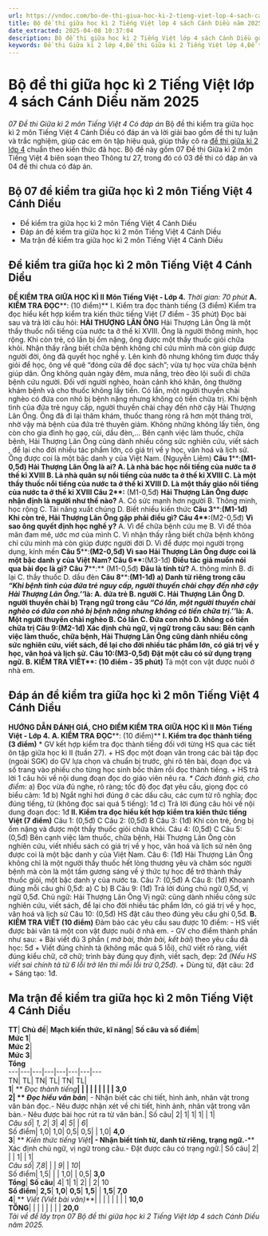 ```yaml
---
url: https://vndoc.com/bo-de-thi-giua-hoc-ki-2-tieng-viet-lop-4-sach-canh-dieu-339332
title: Bộ đề thi giữa học kì 2 Tiếng Việt lớp 4 sách Cánh Diều năm 2025 - 07 Đề thi Giữa kì 2 môn Tiếng Việt 4 Có đáp án - VnDoc.com
date_extracted: 2025-04-08 10:37:04
description: Bộ đề thi giữa học kì 2 Tiếng Việt lớp 4 sách Cánh Diều gồm 07 đề thi có kèm theo ma trận, đáp án chi tiết, được biên soạn theo cấu trúc đề thi mới theo Thông tư 27.
keywords: Đề thi Giữa kì 2 lớp 4,Đề thi Giữa kì 2 Tiếng Việt lớp 4,Đề thi giữa kì 2 lớp 4 môn Tiếng Việt sách Cánh Diều,đề thi Tiếng Việt lớp 4 Giữa kì 2 Cánh Diều,đề thi Tiếng Việt giữa kì 2 lớp 4 Sách mới,đề thi Tiếng Việt giữa kì 2 lớp 4,Đề thi Tiếng Việt giữa kì 2 lớp 4 Cánh Diều,Đề thi Giữa kì 2 Tiếng Việt lớp 4 Cánh Diều
---
```


# Bộ đề thi giữa học kì 2 Tiếng Việt lớp 4 sách Cánh Diều năm 2025
 _07 Đề thi Giữa kì 2 môn Tiếng Việt 4 Có đáp án_
Bộ đề thi kiểm tra giữa học kì 2 môn Tiếng Việt 4 Cánh Diều có đáp án và lời giải bao gồm đề thi tự luận và trắc nghiệm, giúp các em ôn tập hiệu quả, giúp thầy cô ra [đề thi giữa kì 2 lớp 4](<https://vndoc.com/de-thi-giua-ki-2-lop4>) chuẩn theo kiến thức đã học. Bộ đề này gồm 07 Đề thi Giữa kì 2 môn Tiếng Việt 4 biên soạn theo Thông tư 27, trong đó có 03 đề thi có đáp án và 04 đề thi chưa có đáp án.
## Bộ 07 đề kiểm tra giữa học kì 2 môn Tiếng Việt 4 Cánh Diều
  * Đề kiểm tra giữa học kì 2 môn Tiếng Việt 4 Cánh Diều
  * Đáp án đề kiểm tra giữa học kì 2 môn Tiếng Việt 4 Cánh Diều
  * Ma trận đề kiểm tra giữa học kì 2 môn Tiếng Việt 4 Cánh Diều

## Đề kiểm tra giữa học kì 2 môn Tiếng Việt 4 Cánh Diều
**ĐỀ KIỂM TRA GIỮA HỌC KÌ II**
**Môn Tiếng Việt - Lớp 4.**
_Thời gian: 70 phút_
**A. KIỂM TRA ĐỌC****: \(10 điểm\)**
I. Kiểm tra đọc thành tiếng \(3 điểm\)
Kiểm tra đọc hiểu kết hợp kiểm tra kiến thức tiếng Việt \(7 điểm - 35 phút\)
Đọc bài sau và trả lời câu hỏi:
**HẢI THƯỢNG LÃN ÔNG**
Hải Thượng Lãn Ông là một thầy thuốc nổi tiếng của nước ta ở thế kỉ XVIII.
Ông là người thông minh, học rộng. Khi còn trẻ, có lần bị ốm nặng, ông được một thầy thuốc giỏi chữa khỏi. Nhận thấy rằng biết chữa bệnh không chỉ cứu mình mà còn giúp được người đời, ông đã quyết học nghề y. Lên kinh đô nhưng không tìm được thầy giỏi để học, ông về quê “đóng cửa để đọc sách”; vừa tự học vừa chữa bệnh giúp dân.
Ông không quản ngày đêm, mưa nắng, trèo đèo lội suối đi chữa bệnh cứu người. Đối với người nghèo, hoàn cảnh khó khăn, ông thường khám bệnh và cho thuốc không lấy tiền.
Có lần, một người thuyền chài nghèo có đứa con nhỏ bị bệnh nặng nhưng không có tiền chữa trị. Khi bệnh tình của đứa trẻ nguy cấp, người thuyền chài chạy đến nhờ cậy Hải Thượng Lãn Ông. Ông đã đi lại thăm khám, thuốc thang ròng rã hơn một tháng trời, nhờ vậy mà bệnh của đứa trẻ thuyên giảm. Không những không lấy tiền, ông còn cho gia đình họ gạo, củi, dầu đèn,...
Bên cạnh việc làm thuốc, chữa bệnh, Hải Thượng Lãn Ông cũng dành nhiều công sức nghiên cứu, viết  sách , để lại cho đời nhiều tác phẩm lớn, có giá trị về y học, văn hoá và lịch sử. Ông được coi là một bậc danh y của Việt Nam.
\(Nguyễn Liêm\)
**Câu 1****:**\(M1-0,5đ\) **Hải Thượng Lãn Ông là ai?**
A. Là nhà bác học nổi tiếng của nước ta ở thế kỉ XVIII
B. Là nhà quân sự nổi tiếng của nước ta ở thế kỉ XVIII
C. Là một thầy thuốc nổi tiếng của nước ta ở thế kỉ XVIII
D. Là một thầy giáo nổi tiếng của nước ta ở thế kỉ XVIII
**Câu 2****:** \(M1-0,5đ\) **Hải Thượng Lãn Ông được nhận định là người như thế nào?**
A. Có sức mạnh hơn người
B. Thông minh, học rộng
C. Tài năng xuất chúng
D. Biết nhiều kiến thức
**Câu 3****:**\(M1-1đ\) **Khi còn trẻ, Hải Thượng Lãn Ông gặp phải điều gì?**
**Câu 4****:**\(M2-0,5đ\) **Vì sao ông quyết định học nghề y?**
A. Vì để chữa bệnh cứu mẹ
B. Vì để thỏa mãn đam mê, ước mơ của mình
C. Vì nhận thấy rằng biết chữa bệnh không chỉ cứu mình mà còn giúp được người đời
D. Vì để được mọi người trọng dụng, kính mến
**Câu 5****:**\(M2-0,5đ\) **Vì sao Hải Thượng Lãn Ông được coi là một bậc danh y của Việt Nam?**
**Câu 6****:**\(M3-1đ\) **Điều tác giả muốn nói qua bài đọc là gì?**
**Câu 7****:** \(M1-0,5đ\) **Đâu là tính từ?**
A. thông minh
B. đi lại
C. thầy thuốc
D. dầu đèn
**Câu 8****:**\(M1-1đ\)
a\) Danh từ riêng trong câu **_“Khi bệnh tình của đứa trẻ nguy cấp, người thuyền chài chạy đến nhờ cậy Hải Thượng Lãn Ông.’’_****là:**
A. đứa trẻ
B. người
C. Hải Thượng Lãn Ông
D. người thuyền chài
b\) Trạng ngữ trong câu **_“Có lần, một người thuyền chài nghèo có đứa con nhỏ bị bệnh nặng nhưng không có tiền chữa trị.’’_****là:**
A. Một người thuyền chài nghèo
B. Có lần
C. Đứa con nhỏ
D. không có tiền chữa trị
**Câu 9****:**\(M2-1đ\) **Xác định chủ ngữ, vị ngữ trong câu sau:**
Bên cạnh việc làm thuốc, chữa bệnh, Hải Thượng Lãn Ông cũng dành nhiều công sức nghiên cứu, viết sách, để lại cho đời nhiều tác phẩm lớn, có giá trị về y học, văn hoá và lịch sử.
**Câu 10****:**\(M3-0,5đ\) **Đặt một câu có sử dụng trạng ngữ.**
**B. KIỂM TRA VIẾT****: \(10 điểm - 35 phút\)**
Tả một con vật được nuôi ở nhà em.
## Đáp án đề kiểm tra giữa học kì 2 môn Tiếng Việt 4 Cánh Diều
**HƯỚNG DẪN ĐÁNH GIÁ, CHO ĐIỂM KIỂM TRA GIỮA HỌC KÌ II**
**Môn Tiếng Việt - Lớp 4.**
**A. KIỂM TRA ĐỌC****: \(10 điểm\)**
**I. Kiểm tra đọc thành tiếng \(3 điểm\)**
\* GV kết hợp kiểm tra đọc thành tiếng đối với từng HS qua các tiết ôn tập giữa học kì II \(tuần 27\).
\+ HS đọc một đoạn văn trong các bài tập đọc \(ngoài SGK\) do GV lựa chọn và chuẩn bị trước, ghi rõ tên bài, đoạn đọc và số trang vào phiếu cho từng học sinh bốc thăm rồi đọc thành tiếng.
\+ HS trả lời 1 câu hỏi về nội dung đoạn đọc do giáo viên nêu ra.
_\* Cách đánh giá, cho điểm:_
a\) Đọc vừa đủ nghe, rõ ràng; tốc độ đọc đạt yêu cầu, giọng đọc có biểu cảm: 1đ
b\) Ngắt nghỉ hơi đúng ở các dấu câu, các cụm từ rõ nghĩa; đọc đúng tiếng, từ \(không đọc sai quá 5 tiếng\): 1đ
c\) Trả lời đúng câu hỏi về nội dung đoạn đọc: 1đ
**II. Kiểm tra đọc hiểu kết hợp kiểm tra kiến thức tiếng Việt \(7 điểm\)**
Câu 1: \(0,5đ\) C
Câu 2: \(0,5đ\) B
Câu 3: \(1đ\) Khi còn trẻ, ông bị ốm nặng và được một thầy thuốc giỏi chữa khỏi.
Câu 4: \(0,5đ\) C
Câu 5: \(0,5đ\) Bên cạnh việc làm thuốc, chữa bệnh, Hải Thượng Lãn Ông còn nghiên cứu, viết nhiều  sách có giá trị về y học, văn hoá và lịch sử nên ông được coi là một bậc danh y của Việt Nam.
Câu 6: \(1đ\) Hải Thượng Lãn Ông không chỉ là một người thầy thuốc hết lòng thương yêu và chăm sóc người bệnh mà còn là một tấm gương sáng về ý thức tự học để trở thành thầy thuốc giỏi, một bậc danh y của nước ta.
Câu 7: \(0,5đ\) A
Câu 8: \(1đ\) Khoanh đúng mỗi câu ghi 0,5đ: a\) C b\) B
Câu 9: \(1đ\) Trả lời đúng chủ ngữ 0,5đ, vị ngữ 0,5đ.
Chủ ngữ: Hải Thượng Lãn Ông
Vị ngữ: cũng dành nhiều công sức nghiên cứu, viết sách, để lại cho đời nhiều tác phẩm lớn, có giá trị về y học, văn hoá và lịch sử
Câu 10: \(0,5đ\) HS đặt câu theo đúng yêu cầu ghi 0,5đ.
**B. KIỂM TRA VIẾT \(10 điểm\)**
Đảm bảo các yêu cầu sau được 10 điểm:
\- HS viết được bài văn tả một con vật được nuôi ở nhà em.
\- GV cho điểm thành phần như sau:
\+ Bài viết đủ 3 phần \( _mở bài, thân bài, kết bài_\) theo yêu cầu đã học: 5đ
\+ Viết đúng chính tả \(không mắc quá 5 lỗi\), chữ viết rõ ràng, viết đúng kiểu chữ, cỡ chữ; trình bày đúng quy định, viết sạch, đẹp: 2đ _\(Nếu HS viết sai chính tả từ 6 lỗi trở lên thì mỗi lỗi trừ 0,25đ\)._
\+ Dùng từ, đặt câu: 2đ
\+ Sáng tạo: 1đ.
## Ma trận đề kiểm tra giữa học kì 2 môn Tiếng Việt 4 Cánh Diều
**TT**| **Chủ đề**| **Mạch kiến thức, kĩ năng**| **Số câu và số điểm**|   
**Mức 1**|   
**Mức 2**|   
**Mức 3**|   
**Tổng**  
---|---|---|---|---|---|---|---  
TN| TL| TN| TL| TN| TL|   
**1**| ** _Đọc thành tiếng_**| | | | | | | | | **3,0**  
**2**| ** _Đọc hiểu văn bản_**|  \- Nhận biết các chi tiết, hình ảnh, nhân vật trong văn bản đọc.\- Nêu được nhận xét về chi tiết, hình ảnh, nhân vật trong văn bản.\- Nêu được bài học rút ra từ văn bản.| Số câu| 2| 1| 1| 1| | 1|   
 _Câu số_|  _1, 2_|  _3_|  _4_|  _5_| |  _6_|   
Số điểm| 1,0| 1,0| 0,5| 0,5| | 1,0| **4,0**  
**3**| ** _Kiến thức tiếng Việt_**|  \- Nhận biết tính từ, danh từ riêng, trạng ngữ.**-** Xác định chủ ngữ, vị ngữ trong câu.\- Đặt được câu có trạng ngữ.| Số câu| 2| | | 1| | 1|   
 _Câu số_|  _7,8_| | |  _9_| |  _10_|   
Số điểm| 1,5| | | 1,0| | 0,5| **3,0**  
**Tổng**| **Số câu**|  4| 1| 1| 2| | 2| 10  
**Số điểm**| **2,5**| **1,0**| **0,5**| **1,5**| | **1,5**| **7,0**  
**4**| ** _Viết \(Viết bài văn\)_**| | | | | | | | **10,0**  
**TỔNG**| | | | | | | | **20,0**  
_Tải về để lấy trọn 07 Bộ đề thi giữa học kì 2 Tiếng Việt lớp 4 sách Cánh Diều năm 2025._
